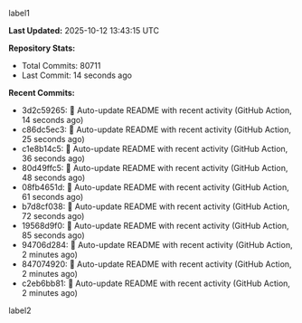 
label1 
<!-- ACTIVITY_START -->
**Last Updated:** 2025-10-12 13:43:15 UTC

**Repository Stats:**
- Total Commits: 80711
- Last Commit: 14 seconds ago

**Recent Commits:**
- 3d2c59265: 🤖 Auto-update README with recent activity (GitHub Action, 14 seconds ago)
- c86dc5ec3: 🤖 Auto-update README with recent activity (GitHub Action, 25 seconds ago)
- c1e8b14c5: 🤖 Auto-update README with recent activity (GitHub Action, 36 seconds ago)
- 80d49ffc5: 🤖 Auto-update README with recent activity (GitHub Action, 48 seconds ago)
- 08fb4651d: 🤖 Auto-update README with recent activity (GitHub Action, 61 seconds ago)
- b7d8cf038: 🤖 Auto-update README with recent activity (GitHub Action, 72 seconds ago)
- 19568d9f0: 🤖 Auto-update README with recent activity (GitHub Action, 85 seconds ago)
- 94706d284: 🤖 Auto-update README with recent activity (GitHub Action, 2 minutes ago)
- 847074920: 🤖 Auto-update README with recent activity (GitHub Action, 2 minutes ago)
- c2eb6bb81: 🤖 Auto-update README with recent activity (GitHub Action, 2 minutes ago)
<!-- ACTIVITY_END -->

label2
